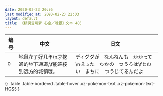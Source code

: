 ```yaml
---
date: 2020-02-23 20:56
last_modified_at: 2020-02-23 22:03
layout: default
title: 《精灵宝可梦 心金／魂银》文本 483
---
```

| 编号 | 中文 | 日文 |
| ---- | ---- | ---- |
| 0 | 地鼠花了好几年\n才挖通的地下通道,\f能连接到远方的城镇哦。 | ディグダが　なんねんも　かかって\nほった　ちかの　つうろは\fとおい　まちに　つうじてるんだよ |
{: .table .table-bordered .table-hover .xz-pokemon-text .xz-pokemon-text-HGSS }